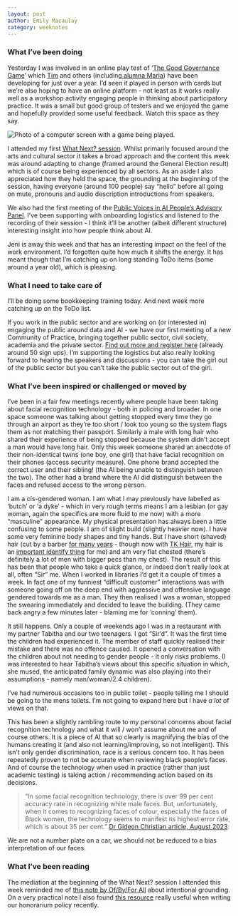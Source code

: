 ```yaml
---
layout: post
author: Emily Macaulay
category: weeknotes
---
```

### What I’ve been doing
Yesterday I was involved in an online play test of ‘[The Good Governance Game](https://connectedbydata.org/projects/2023-governance-game)’ which [Tim](https://connectedbydata.org/people/tim-davies) and others (including[ alumna Maria](https://connectedbydata.org/people/maria-luciano)) have been developing for just over a year. I’d seen it played in person with cards but we’re also hoping to have an online platform - not least as it works really well as a workshop activity engaging people in thinking about participatory practice.  It was a small but good group of testers and we enjoyed the game and hopefully provided some useful feedback.  Watch this space as they say.

![Photo of a computer screen with a game being played.]({{site.baseurl}}/assets/blog/2024-07-11-game-play-test.png)

I attended my first [What Next? session](https://www.whatnextculture.co.uk/).  Whilst primarily focused around the arts and cultural sector it takes a broad approach and the content this week was around adapting to change (framed around the General Election result) which is of course being experienced by all sectors. As an aside I also appreciated how they held the space, the grounding at the beginning of the session, having everyone (around 100 people) say “hello” before all going on mute, pronouns and audio description introductions from speakers.

We also had the first meeting of the [Public Voices in AI People’s Advisory Panel](https://connectedbydata.org/projects/2024-public-voices-in-ai). I’ve been supporting with onboarding logistics and listened to the recording of their session - I think it’ll be another (albeit different structure) interesting insight into how people think about AI.

Jeni is away this week and that has an interesting impact on the feel of the work environment. I’d forgotten quite how much it shifts the energy. It has meant though that I’m catching up on long standing ToDo items (some around a year old), which is pleasing. 

### What I need to take care of
I’ll be doing some bookkeeping training today. And next week more catching up on the ToDo list.

If you work in the public sector and are working on (or interested in) engaging the public around data and AI - we have our first meeting of a new Community of Practice, bringing together public sector, civil society, academia and the private sector. [Find out more and register here](https://connectedbydata.org/events/2024-07-18-community-of-practice) (already around 50 sign ups). I’m supporting the logistics but also really looking forward to hearing the speakers and discussions - you can take the girl out of the public sector but you can’t take the public sector out of the girl.

### What I’ve been inspired or challenged or moved by
I’ve been in a fair few meetings recently where people have been taking about facial recognition technology - both in policing and broader.  In one space someone was talking about getting stopped every time they go through an airport as they’re too short / look too young so the system flags them as not matching their passport. Similarly a male with long hair who shared their experience of being stopped because the system didn’t accept a man would have long hair. Only this week someone shared an anecdote of their non-identical twins (one boy, one girl) that have facial recognition on their phones (access security measure). One phone brand accepted the correct user and their sibling! (the AI being unable to distinguish between the two). The other had a brand where the AI did distinguish between the faces and refused access to the wrong person.

I am a cis-gendered woman.  I am what I may previously have labelled as ‘butch’ or ‘a dyke’ - which in very rough terms means I am a lesbian (or gay woman, again the specifics are more fluid to me now) with a more “masculine” appearance. My physical presentation has always been a little confusing to some people. I am of slight build (slightly heavier now). I have some very feminine body shapes and tiny hands. But I have short (shaved) hair (cut by a barber [for many years](https://emilyjmacaulay.wordpress.com/2016/06/23/loving-lukas-barbers/) - though now with [TK Hair](https://www.facebook.com/p/TK-Hair-100090336964943/), my hair is an [important identify thing](https://emilyjmacaulay.wordpress.com/2020/06/30/hoping-to-be-a-reverse-of-samson/) for me) and am very flat chested (there’s definitely a lot of men with bigger pecs than my chest).  The result of this has been that people who take a quick glance, or indeed don’t really look at all, often “Sir” me.  When I worked in libraries I’d get it a couple of times a week. In fact one of my funniest “difficult customer” interactions was with someone going off on the deep end with aggressive and offensive language gendered towards me as a man. They then realised I was a woman, stopped the swearing immediately and decided to leave the building. (They came back angry a few minutes later - blaming me for ‘conning’ them).

It still happens. Only a couple of weekends ago I was in a restaurant with my partner Tabitha and our two teenagers. I got “Sir’d”.  It was the first time the children had experienced it.  The member of staff quickly realised their mistake and there was no offence caused. It opened a conversation with the children about not needing to gender people - it only risks problems. (I was interested to hear Tabitha’s views about this specific situation in which, she mused, the anticipated family dynamic was also playing into their assumptions - namely man/woman/2.4 children).

I’ve had numerous occasions too in public toilet - people telling me I should be going to the mens toilets. I’m not going to expand here but I have _a lot_ of views on that.

This has been a slightly rambling route to my personal concerns about facial recognition technology and what it will / won’t assume about me and of course others.  It is a piece of AI that so clearly is magnifying the bias of the humans creating it (and also not learning/improving, so not intelligent). This isn’t only gender discrimination, race is a serious concern too. It has been repeatedly proven to not be accurate when reviewing black people’s faces. And of course the technology when used in practice (rather than just academic testing) is taking action / recommending action based on its decisions.

> “In some facial recognition technology, there is over 99 per cent accuracy rate in recognizing white male faces. But, unfortunately, when it comes to recognizing faces of colour, especially the faces of Black women, the technology seems to manifest its highest error rate, which is about 35 per cent.” [Dr Gideon Christian article, August 2023](https://www.ucalgary.ca/news/law-professor-explores-racial-bias-implications-facial-recognition-technology).

We are not a number plate on a car, we should not be reduced to a bias interpretation of our faces.  

### What I’ve been reading
The mediation at the beginning of the What Next? session I attended this week reminded me of [this note by Of/By/For All](https://blog.ofbyforall.org/intentional-grounding-check-ins) about intentional grounding. On a very practical note I also found [this resource](https://www.nihr.ac.uk/documents/payment-guidance-for-members-of-the-public-considering-involvement-in-research/27372) really useful when writing our honorarium policy recently. 